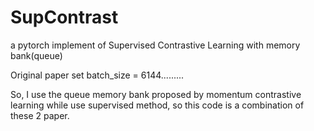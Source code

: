# SupContrast
a pytorch implement of Supervised Contrastive Learning with memory bank(queue)

Original paper set batch_size = 6144.........

So, I use the queue memory bank proposed by momentum contrastive learning while use supervised method, so this code is a combination of these 2 paper.
